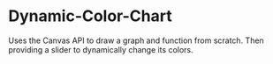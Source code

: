# Dynamic-Color-Chart
Uses the Canvas API to draw a graph and function from scratch. Then providing a slider to dynamically change its colors.
